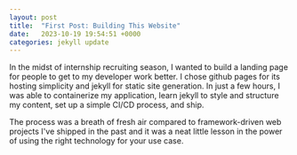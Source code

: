 ```yaml
---
layout: post
title:  "First Post: Building This Website"
date:   2023-10-19 19:54:51 +0000
categories: jekyll update
---
```


In the midst of internship recruiting season, I wanted to build a landing page for people to get to my developer work better. I chose github pages for its hosting simplicity and jekyll for static site generation. In just a few hours, I was able to containerize my application, learn jekyll to style and structure my content, set up a simple CI/CD process, and ship.

The process was a breath of fresh air compared to framework-driven web projects I've shipped in the past and it was a neat little lesson in the power of using the right technology for your use case.

<!-- You’ll find this post in your `_posts` directory. Go ahead and edit it and re-build the site to see your changes. You can rebuild the site in many different ways, but the most common way is to run `jekyll serve`, which launches a web server and auto-regenerates your site when a file is updated.

To add new posts, simply add a file in the `_posts` directory that follows the convention `YYYY-MM-DD-name-of-post.ext` and includes the necessary front matter. Take a look at the source for this post to get an idea about how it works.

Jekyll also offers powerful support for code snippets:

{% highlight ruby %}
def print_hi(name)
  puts "Hi, #{name}"
end
print_hi('Tom')
#=> prints 'Hi, Tom' to STDOUT.
{% endhighlight %}

Check out the [Jekyll docs][jekyll-docs] for more info on how to get the most out of Jekyll. File all bugs/feature requests at [Jekyll’s GitHub repo][jekyll-gh]. If you have questions, you can ask them on [Jekyll Talk][jekyll-talk].

[jekyll-docs]: https://jekyllrb.com/docs/home
[jekyll-gh]:   https://github.com/jekyll/jekyll
[jekyll-talk]: https://talk.jekyllrb.com/ -->

